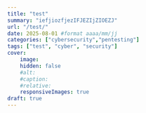 ```yaml
---
title: "test"
summary: "iefjiozfjezIFJEZIjZIOEZJ"
url: "/test/"
date: 2025-08-01 #format aaaa/mm/jj
categories: ["cybersecurity","pentesting"]
tags: ["test", "cyber", "security"]
cover:
    image: 
    hidden: false
    #alt:
    #caption:
    #relative:
    responsiveImages: true
draft: true
---
```


